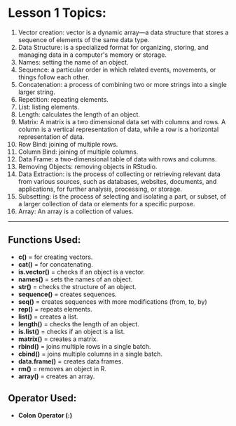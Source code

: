 # Lesson 1 Topics:

1. Vector creation: vector is a dynamic array—a data structure that stores a sequence of elements of the same data type.
2. Data Structure: is a specialized format for organizing, storing, and managing data in a computer's memory or storage.
3. Names: setting the name of an object.
4. Sequence: a particular order in which related events, movements, or things follow each other.
5. Concatenation: a process of combining two or more strings into a single larger string.
6. Repetition: repeating elements.
7. List: listing elements.
8. Length: calculates the length of an object.
9. Matrix: A matrix is a two dimensional data set with columns and rows. A column is a vertical representation of data, while a row is a horizontal representation of data.
10. Row Bind: joining of multiple rows.
11. Column Bind: joining of multiple columns.
12. Data Frame: a two-dimensional table of data with rows and columns.
13. Removing Objects: removing objects in RStudio.
14. Data Extraction: is the process of collecting or retrieving relevant data from various sources, such as databases, websites, documents, and applications, for further analysis, processing, or storage.
15. Subsetting: is the process of selecting and isolating a part, or subset, of a larger collection of data or elements for a specific purpose.
16. Array: An array is a collection of values.

---

## Functions Used:

- **c()** = for creating vectors.
- **cat()** = for concatenating.
- **is.vector()** = checks if an object is a vector.
- **names()** = sets the names of an object.
- **str()** = checks the structure of an object.
- **sequence()** = creates sequences.
- **seq()** = creates sequences with more modifications (from, to, by)
- **rep()** = repeats elements.
- **list()** = creates a list.
- **length()** = checks the length of an object.
- **is.list()** = checks if an object is a list.
- **matrix()** = creates a matrix.
- **rbind()** = joins multiple rows in a single batch.
- **cbind()** = joins multiple columns in a single batch.
- **data.frame()** = creates data frames.
- **rm()** = removes an object in R.
- **array()** = creates an array.

## Operator Used:
- **Colon Operator (:)**